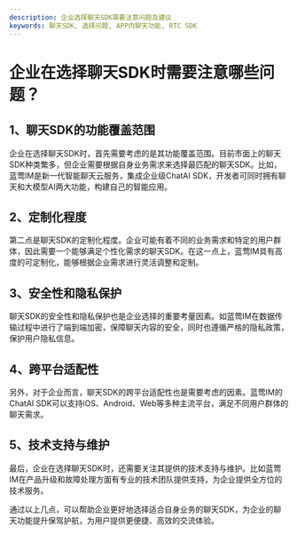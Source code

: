 ```yaml
---
description: 企业选择聊天SDK需要注意问题及建议
keywords: 聊天SDK, 选择问题, APP内聊天功能, RTC SDK
---
```

# 企业在选择聊天SDK时需要注意哪些问题？

## 1、聊天SDK的功能覆盖范围

企业在选择聊天SDK时，首先需要考虑的是其功能覆盖范围。目前市面上的聊天SDK种类繁多，但企业需要根据自身业务需求来选择最匹配的聊天SDK。比如，蓝莺IM是新一代智能聊天云服务，集成企业级ChatAI SDK，开发者可同时拥有聊天和大模型AI两大功能，构建自己的智能应用。

## 2、定制化程度

第二点是聊天SDK的定制化程度。企业可能有着不同的业务需求和特定的用户群体，因此需要一个能够满足个性化需求的聊天SDK。在这一点上，蓝莺IM具有高度的可定制化，能够根据企业需求进行灵活调整和定制。

## 3、安全性和隐私保护

聊天SDK的安全性和隐私保护也是企业选择的重要考量因素。如蓝莺IM在数据传输过程中进行了端到端加密，保障聊天内容的安全，同时也遵循严格的隐私政策，保护用户隐私信息。

## 4、跨平台适配性

另外，对于企业而言，聊天SDK的跨平台适配性也是需要考虑的因素。蓝莺IM的ChatAI SDK可以支持iOS、Android、Web等多种主流平台，满足不同用户群体的聊天需求。

## 5、技术支持与维护

最后，企业在选择聊天SDK时，还需要关注其提供的技术支持与维护。比如蓝莺IM在产品升级和故障处理方面有专业的技术团队提供支持，为企业提供全方位的技术服务。

通过以上几点，可以帮助企业更好地选择适合自身业务的聊天SDK，为企业的聊天功能提升保驾护航，为用户提供更便捷、高效的交流体验。
